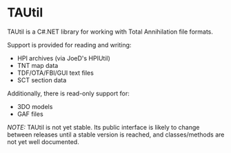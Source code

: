TAUtil
======

TAUtil is a C#.NET library
for working with Total Annihilation file formats.

Support is provided for reading and writing:
* HPI archives (via JoeD's HPIUtil)
* TNT map data
* TDF/OTA/FBI/GUI text files
* SCT section data

Additionally, there is read-only support for:
* 3DO models
* GAF files

*NOTE:* TAUtil is not yet stable.
Its public interface is likely to change between releases
until a stable version is reached,
and classes/methods are not yet well documented.
